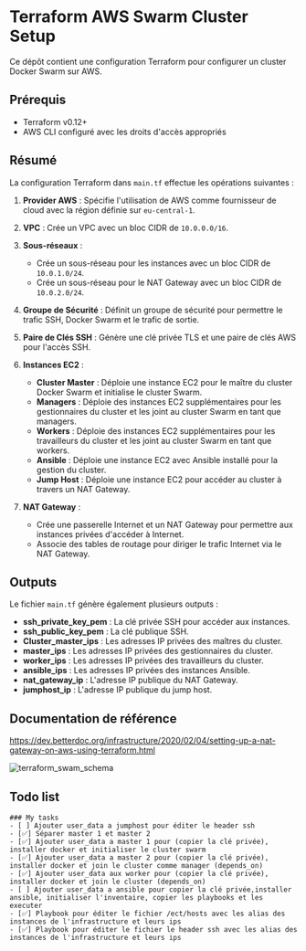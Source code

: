 # Terraform AWS Swarm Cluster Setup

Ce dépôt contient une configuration Terraform pour configurer un cluster Docker Swarm sur AWS.

## Prérequis

- Terraform v0.12+
- AWS CLI configuré avec les droits d'accès appropriés

## Résumé

La configuration Terraform dans `main.tf` effectue les opérations suivantes :

1. **Provider AWS** : Spécifie l'utilisation de AWS comme fournisseur de cloud avec la région définie sur `eu-central-1`.

2. **VPC** : Crée un VPC avec un bloc CIDR de `10.0.0.0/16`.

3. **Sous-réseaux** :
   - Crée un sous-réseau pour les instances avec un bloc CIDR de `10.0.1.0/24`.
   - Crée un sous-réseau pour le NAT Gateway avec un bloc CIDR de `10.0.2.0/24`.

4. **Groupe de Sécurité** : Définit un groupe de sécurité pour permettre le trafic SSH, Docker Swarm et le trafic de sortie.

5. **Paire de Clés SSH** : Génère une clé privée TLS et une paire de clés AWS pour l'accès SSH.

6. **Instances EC2** :
   - **Cluster Master** : Déploie une instance EC2 pour le maître du cluster Docker Swarm et initialise le cluster Swarm.
   - **Managers** : Déploie des instances EC2 supplémentaires pour les gestionnaires du cluster et les joint au cluster Swarm en tant que managers.
   - **Workers** : Déploie des instances EC2 supplémentaires pour les travailleurs du cluster et les joint au cluster Swarm en tant que workers.
   - **Ansible** : Déploie une instance EC2 avec Ansible installé pour la gestion du cluster.
   - **Jump Host** : Déploie une instance EC2 pour accéder au cluster à travers un NAT Gateway.

7. **NAT Gateway** :
   - Crée une passerelle Internet et un NAT Gateway pour permettre aux instances privées d'accéder à Internet.
   - Associe des tables de routage pour diriger le trafic Internet via le NAT Gateway.

## Outputs

Le fichier `main.tf` génère également plusieurs outputs :

- **ssh_private_key_pem** : La clé privée SSH pour accéder aux instances.
- **ssh_public_key_pem** : La clé publique SSH.
- **Cluster_master_ips** : Les adresses IP privées des maîtres du cluster.
- **master_ips** : Les adresses IP privées des gestionnaires du cluster.
- **worker_ips** : Les adresses IP privées des travailleurs du cluster.
- **ansible_ips** : Les adresses IP privées des instances Ansible.
- **nat_gateway_ip** : L'adresse IP publique du NAT Gateway.
- **jumphost_ip** : L'adresse IP publique du jump host.

## Documentation de référence

https://dev.betterdoc.org/infrastructure/2020/02/04/setting-up-a-nat-gateway-on-aws-using-terraform.html

![terraform_swam_schema](https://github.com/user-attachments/assets/af33a7c3-1f97-475b-adbc-26facbd522df)

## Todo list

```[tasklist]
### My tasks
- [ ] Ajouter user_data a jumphost pour éditer le header ssh
- [✅] Séparer master 1 et master 2
- [✅] Ajouter user_data a master 1 pour (copier la clé privée), installer docker et initialiser le cluster swarm
- [✅] Ajouter user_data a master 2 pour (copier la clé privée), installer docker et join le cluster comme manager (depends_on)
- [✅] Ajouter user_data aux worker pour (copier la clé privée), installer docker et join le cluster (depends_on)
- [ ] Ajouter user_data a ansible pour copier la clé privée,installer ansible, initialiser l'inventaire, copier les playbooks et les executer
- [✅] Playbook pour éditer le fichier /ect/hosts avec les alias des instances de l'infrastructure et leurs ips
- [✅] Playbook pour éditer le fichier le header ssh avec les alias des instances de l'infrastructure et leurs ips
```
